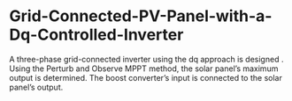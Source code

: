 # Grid-Connected-PV-Panel-with-a-Dq-Controlled-Inverter
A three-phase grid-connected inverter using the dq approach is designed . Using the Perturb and Observe MPPT method, the solar panel’s maximum output is determined. The boost converter’s input is connected to the solar panel’s output.
